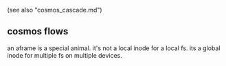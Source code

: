 (see also "cosmos_cascade.md")


cosmos flows
------------

an aframe is a special animal.  it's not a local inode for a local fs.  its a global inode for multiple fs on multiple devices.

